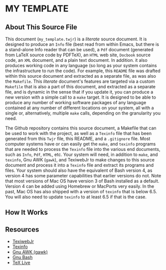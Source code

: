 # MY TEMPLATE

## About This Source File

This  document (`my_template.twjr`)  is  a *literate*  source  document. It  is
designed to produce an `Info` file (best read from within Emacs, but there is a
stand-alone Info  reader that can  be used),  a `Pdf` document  (generated from
LaTeX source  code by PDFTeX),  an `HTML` web  site, `Docbook` source  code, an
`XML`  document, and  a  plain text  document. In  addition.  it also  produces
working  code   in  any  language  (so   long  as  your  system   contains  the
infrastructure to  run the code). For  example, this `README` file  was drafted
within this source document  and extracted as a separate file,  as was also the
`Makefile`.  This *literate*  document's  features are  targeted  via a  custom
`Makefile` that is  also a part of  this document, and extracted  as a separate
file, and is dynamic in the sense that  if you update it, you can produce a new
version with  a simple call to  a `make` target. It  is designed to be  able to
produce any  number of working software  packages of any language  contained at
any  number of  different  locations on  your  system, all  with  a single  or,
alternatively, multiple `make` calls, depending on the granularity you need.

The Github  repository contains this  source document,  a Makefile that  can be
used  to work  with the  project, as  well as  a `Texinfo`  file that  has been
generated from  this `Twjr` file,  this README,  and a `.gitignore`  file. Most
computer systems have or can easily get the `make`, and `texinfo` programs that
are needed to  process the `Texinfo` file into the  various end documents, such
as `Info`,  `Pdf`, `HTML`, etc. Your  system will need, in  addition to `make`,
and `texinfo`, Gnu  AWK (`gawk`), and TexiwebJr to make  changes to this source
document and  process it  into a  `Texinfo` file and  extract its  programs and
files.  Your system  should also  have  the equivalent  of Bash  version 4,  as
version 4  has some parameter capabilities  that earlier versions do  not. Note
that most  versions of Mac OS  have version 3  of Bash installed as  a default.
Version 4 can be added using Homebrew or MacPorts very easily. In the past, Mac
OS has  also shipped with a  version of `texinfo`  that is below 6.5.  You will
also need to update `texinfo` to at least 6.5 if that is the case.

## How It Works

## Resources

* [TexiwebJr](https://github.com/arnoldrobbins/texiwebjr)
* [Texinfo](https://www.gnu.org/software/texinfo/)
* [Gnu AWK (gawk)](https://www.gnu.org/software/gawk/)
* [Gnu Bash](https://www.gnu.org/software/bash/)
* [TeX Live](https://www.tug.org/texlive/)

